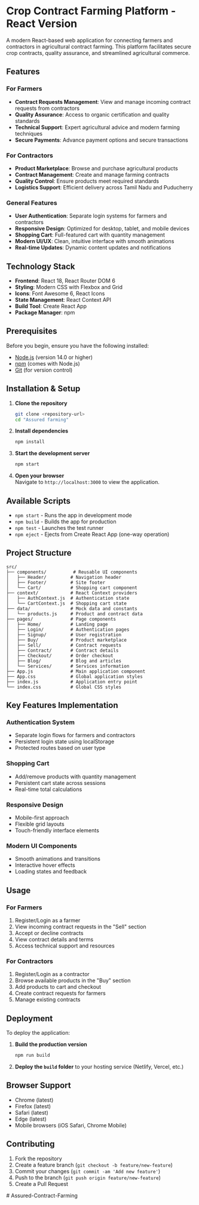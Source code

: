 # Crop Contract Farming Platform - React Version 
A modern React-based web application for connecting farmers and contractors in agricultural contract farming. This platform facilitates secure crop contracts, quality assurance, and streamlined agricultural commerce. 

## Features  
  
### For Farmers  
- **Contract Requests Management**: View and manage incoming contract requests from contractors  
- **Quality Assurance**: Access to organic certification and quality standards  
- **Technical Support**: Expert agricultural advice and modern farming techniques  
- **Secure Payments**: Advance payment options and secure transactions  

### For Contractors 
- **Product Marketplace**: Browse and purchase agricultural products  
- **Contract Management**: Create and manage farming contracts  
- **Quality Control**: Ensure products meet required standards  
- **Logistics Support**: Efficient delivery across Tamil Nadu and Puducherry  
  
### General Features  
- **User Authentication**: Separate login systems for farmers and contractors  
- **Responsive Design**: Optimized for desktop, tablet, and mobile devices  
- **Shopping Cart**: Full-featured cart with quantity management  
- **Modern UI/UX**: Clean, intuitive interface with smooth animations  
- **Real-time Updates**: Dynamic content updates and notifications  
  
## Technology Stack  
  
- **Frontend**: React 18, React Router DOM 6  
- **Styling**: Modern CSS with Flexbox and Grid  
- **Icons**: Font Awesome 6, React Icons  
- **State Management**: React Context API  
- **Build Tool**: Create React App  
- **Package Manager**: npm  
  
## Prerequisites  
  
Before you begin, ensure you have the following installed:  
  
- [Node.js](https://nodejs.org/) (version 14.0 or higher)  
- [npm](https://www.npmjs.com/) (comes with Node.js)  
- [Git](https://git-scm.com/downloads) (for version control)  
  
## Installation & Setup  
  
1. **Clone the repository**  
   ```bash  
   git clone <repository-url>  
   cd "Assured farming"  
   ```  
  
2. **Install dependencies**  
   ```bash  
   npm install  
   ```  
  
3. **Start the development server**  
   ```bash  
   npm start  
   ```  
  
4. **Open your browser**  
   Navigate to `http://localhost:3000` to view the application.  
  
## Available Scripts  
  
- `npm start` - Runs the app in development mode  
- `npm build` - Builds the app for production  
- `npm test` - Launches the test runner  
- `npm eject` - Ejects from Create React App (one-way operation)  
  
## Project Structure  
  
```
src/
├── components/          # Reusable UI components
│   ├── Header/         # Navigation header
│   ├── Footer/         # Site footer
│   └── Cart/           # Shopping cart component
├── context/            # React Context providers
│   ├── AuthContext.js  # Authentication state
│   └── CartContext.js  # Shopping cart state
├── data/               # Mock data and constants
│   └── products.js     # Product and contract data
├── pages/              # Page components
│   ├── Home/           # Landing page
│   ├── Login/          # Authentication pages
│   ├── Signup/         # User registration
│   ├── Buy/            # Product marketplace
│   ├── Sell/           # Contract requests
│   ├── Contract/       # Contract details
│   ├── Checkout/       # Order checkout
│   ├── Blog/           # Blog and articles
│   └── Services/       # Services information
├── App.js              # Main application component
├── App.css             # Global application styles
├── index.js            # Application entry point
└── index.css           # Global CSS styles
```

## Key Features Implementation

### Authentication System
- Separate login flows for farmers and contractors
- Persistent login state using localStorage
- Protected routes based on user type

### Shopping Cart
- Add/remove products with quantity management
- Persistent cart state across sessions
- Real-time total calculations

### Responsive Design
- Mobile-first approach
- Flexible grid layouts
- Touch-friendly interface elements

### Modern UI Components
- Smooth animations and transitions
- Interactive hover effects
- Loading states and feedback

## Usage

### For Farmers
1. Register/Login as a farmer
2. View incoming contract requests in the "Sell" section
3. Accept or decline contracts
4. View contract details and terms
5. Access technical support and resources

### For Contractors
1. Register/Login as a contractor
2. Browse available products in the "Buy" section
3. Add products to cart and checkout
4. Create contract requests for farmers
5. Manage existing contracts

## Deployment

To deploy the application:

1. **Build the production version**
   ```bash
   npm run build
   ```

2. **Deploy the `build` folder** to your hosting service (Netlify, Vercel, etc.)

## Browser Support

- Chrome (latest)
- Firefox (latest)
- Safari (latest)
- Edge (latest)
- Mobile browsers (iOS Safari, Chrome Mobile)

## Contributing

1. Fork the repository
2. Create a feature branch (`git checkout -b feature/new-feature`)
3. Commit your changes (`git commit -am 'Add new feature'`)
4. Push to the branch (`git push origin feature/new-feature`)
5. Create a Pull Request

#   A s s u r e d - C o n t r a c t - F a r m i n g 
 
 
